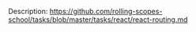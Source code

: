 Description: https://github.com/rolling-scopes-school/tasks/blob/master/tasks/react/react-routing.md
